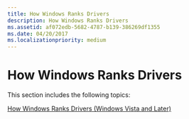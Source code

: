 ```yaml
---
title: How Windows Ranks Drivers
description: How Windows Ranks Drivers
ms.assetid: af072edb-5682-4787-b139-386269df1355
ms.date: 04/20/2017
ms.localizationpriority: medium
---
```


# How Windows Ranks Drivers


This section includes the following topics:

[How Windows Ranks Drivers (Windows Vista and Later)](how-setup-ranks-drivers--windows-vista-and-later-.md)

 

 





